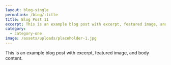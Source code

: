 ```yaml
---
layout: blog-single
permalink: /blog/:title
title: Blog Post 11
excerpt: This is an example blog post with excerpt, featured image, and body content.
category:
  - category-one
image: /assets/uploads/placeholder-1.jpg
---
```


This is an example blog post with excerpt, featured image, and body content.
